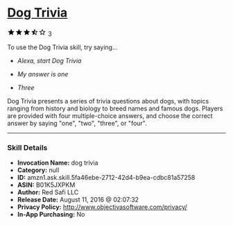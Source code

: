 # [Dog Trivia](http://alexa.amazon.com/#skills/amzn1.ask.skill.5fa46ebe-2712-42d4-b9ea-cdbc81a57258)
![3.8 stars](../../images/ic_star_black_18dp_1x.png)![3.8 stars](../../images/ic_star_black_18dp_1x.png)![3.8 stars](../../images/ic_star_black_18dp_1x.png)![3.8 stars](../../images/ic_star_half_black_18dp_1x.png)![3.8 stars](../../images/ic_star_border_black_18dp_1x.png) 3

To use the Dog Trivia skill, try saying...

* *Alexa, start Dog Trivia*

* *My answer is one*

* *Three*

Dog Trivia presents a series of trivia questions about dogs, with topics ranging from history and biology to breed names and famous dogs. Players are provided with four multiple-choice answers, and choose the correct answer by saying "one", "two", "three", or "four".

***

### Skill Details

* **Invocation Name:** dog trivia
* **Category:** null
* **ID:** amzn1.ask.skill.5fa46ebe-2712-42d4-b9ea-cdbc81a57258
* **ASIN:** B01K5JXPKM
* **Author:** Red Safi LLC
* **Release Date:** August 11, 2016 @ 02:07:32
* **Privacy Policy:** http://www.objectivasoftware.com/privacy/
* **In-App Purchasing:** No
